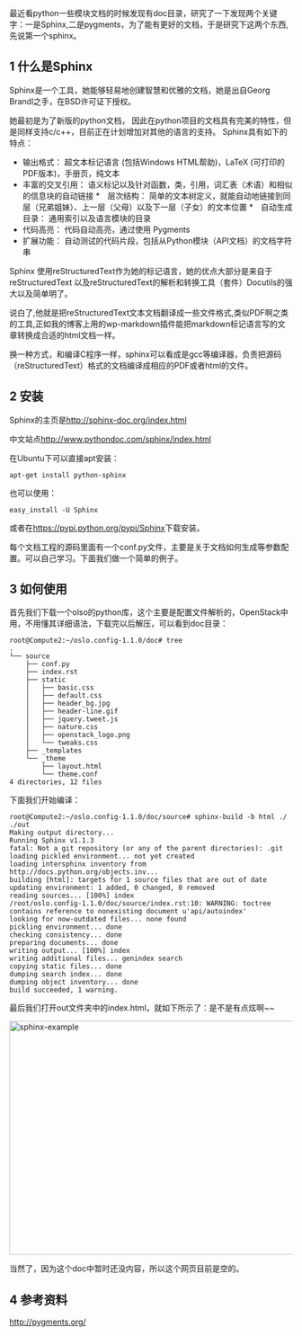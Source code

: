 ﻿最近看python一些模块文档的时候发现有doc目录，研究了一下发现两个关键字：一是Sphinx,二是pygments，为了能有更好的文档，于是研究下这两个东西,先说第一个sphinx。

## 1 什么是Sphinx

Sphinx是一个工具，她能够轻易地创建智慧和优雅的文档，她是出自Georg Brandl之手，在BSD许可证下授权。

她最初是为了新版的python文档， 因此在python项目的文档具有完美的特性，但是同样支持c/c++，目前正在计划增加对其他的语言的支持。 Sphinx具有如下的特点：

*   输出格式： 超文本标记语言 (包括Windows HTML帮助)，LaTeX (可打印的PDF版本)，手册页，纯文本
*   丰富的交叉引用： 语义标记以及针对函数，类，引用，词汇表（术语）和相似的信息块的自动链接 *　层次结构： 简单的文本树定义，就能自动地链接到同层（兄弟姐妹）、上一层（父母）以及下一层（子女）的文本位置 *　自动生成目录： 通用索引以及语言模块的目录
*   代码高亮： 代码自动高亮，通过使用 Pygments
*   扩展功能： 自动测试的代码片段，包括从Python模块（API文档）的文档字符串

Sphinx 使用reStructuredText作为她的标记语言，她的优点大部分是来自于reStructuredText 以及reStructuredText的解析和转换工具（套件）Docutils的强大以及简单明了。

说白了,他就是把reStructuredText文本文档翻译成一些文件格式,类似PDF啊之类的工具,正如我的博客上用的wp-markdown插件能把markdown标记语言写的文章转换成合适的html文档一样。

换一种方式，和编译C程序一样，sphinx可以看成是gcc等编译器，负责把源码（reStructuredText）格式的文档编译成相应的PDF或者html的文件。

<!--more-->

## 2 安装

Sphinx的主页是<http://sphinx-doc.org/index.html>

中文站点<http://www.pythondoc.com/sphinx/index.html>

在Ubuntu下可以直接apt安装：

    apt-get install python-sphinx
    

也可以使用：

    easy_install -U Sphinx
    

或者在<https://pypi.python.org/pypi/Sphinx>下载安装。

每个文档工程的源码里面有一个conf.py文件，主要是关于文档如何生成等参数配置。可以自己学习。下面我们做一个简单的例子。

## 3 如何使用

首先我们下载一个olso的python库，这个主要是配置文件解析的，OpenStack中用，不用懂其详细语法，下载完以后解压，可以看到doc目录：

    root@Compute2:~/oslo.config-1.1.0/doc# tree
    .
    └── source
        ├── conf.py
        ├── index.rst
        ├── static
        │   ├── basic.css
        │   ├── default.css
        │   ├── header_bg.jpg
        │   ├── header-line.gif
        │   ├── jquery.tweet.js
        │   ├── nature.css
        │   ├── openstack_logo.png
        │   └── tweaks.css
        ├── _templates
        └── _theme
            ├── layout.html
            └── theme.conf
    4 directories, 12 files
    

下面我们开始编译：

    root@Compute2:~/oslo.config-1.1.0/doc/source# sphinx-build -b html ./ ./out
    Making output directory...
    Running Sphinx v1.1.3
    fatal: Not a git repository (or any of the parent directories): .git
    loading pickled environment... not yet created
    loading intersphinx inventory from http://docs.python.org/objects.inv...
    building [html]: targets for 1 source files that are out of date
    updating environment: 1 added, 0 changed, 0 removed
    reading sources... [100%] index                                                                                                                                                                                   
    /root/oslo.config-1.1.0/doc/source/index.rst:10: WARNING: toctree contains reference to nonexisting document u'api/autoindex'
    looking for now-outdated files... none found
    pickling environment... done
    checking consistency... done
    preparing documents... done
    writing output... [100%] index                                                                                                                                                                                    
    writing additional files... genindex search
    copying static files... done
    dumping search index... done
    dumping object inventory... done
    build succeeded, 1 warning.
    

最后我们打开out文件夹中的index.html，就如下所示了：是不是有点炫啊~~

[<img src="http://blog.wachang.net/wp-content/uploads/2013/03/sphinx-example.jpg" alt="sphinx-example" width="649" height="416" class="aligncenter size-full wp-image-256" />][1]

当然了，因为这个doc中暂时还没内容，所以这个网页目前是空的。

## 4 参考资料

<http://pygments.org/>

 [1]: http://blog.wachang.net/wp-content/uploads/2013/03/sphinx-example.jpg